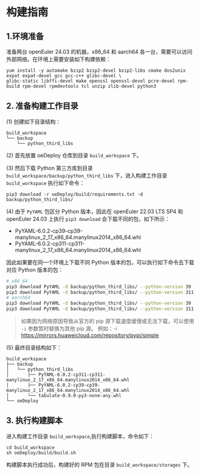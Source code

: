 # 构建指南

## 1.环境准备

准备两台 openEuler 24.03 的机器，x86_64 和 aarch64 各一台，需要可以访问外部网络。在环境上需要安装如下构建依赖：

```
yum install -y automake bzip2 bzip2-devel bzip2-libs cmake dos2unix expat expat-devel gcc gcc-c++ glibc-devel \
glibc-static libffi-devel make openssl openssl-devel pcre-devel rpm-build rpm-devel rpmdevtools tcl unzip zlib-devel python3
```

## 2. 准备构建工作目录

(1) 创建如下目录结构：

```
build_workspace
└── backup
    └── python_third_libs
```

(2) 首先放置 oeDeploy 仓库到目录 `build_workspace` 下。

(3) 然后下载 Python 第三方库到目录 `build_workspace/backup/python_third_libs` 下，进入构建工作目录 `build_workspace` 执行如下命令：
```
pip3 download -r oeDeploy/build/requirements.txt -d backup/python_third_libs/
```

(4) 由于 `PyYAML` 包区分 Python 版本，因此在 openEuler 22.03 LTS SP4 和 openEuler 24.03 上执行 `pip3 download` 会下载不同的包，如下所示：
- PyYAML-6.0.2-cp39-cp39-manylinux_2_17_x86_64.manylinux2014_x86_64.whl
- PyYAML-6.0.2-cp311-cp311-manylinux_2_17_x86_64.manylinux2014_x86_64.whl

因此如果要在同一个环境上下载不同 Python 版本的包，可以执行如下命令去下载对应 Python 版本的包：

```bash
# x86_64
pip3 download PyYAML -d backup/python_third_libs/ --python-version 39 --abi cp39 --platform manylinux2014_x86_64 --only-binary=:all:
pip3 download PyYAML -d backup/python_third_libs/ --python-version 311 --abi cp311 --platform manylinux2014_x86_64 --only-binary=:all:
# aarch64
pip3 download PyYAML -d backup/python_third_libs/ --python-version 39 --abi cp39 --platform manylinux2014_aarch64 --only-binary=:all:
pip3 download PyYAML -d backup/python_third_libs/ --python-version 311 --abi cp311 --platform manylinux2014_aarch64 --only-binary=:all:
```

> 如果因为网络原因导致从官方的 pip 源下载速度缓慢或无法下载，可以使用 `-i` 参数暂时替换为其他 pip 源。
> 例如：-i https://mirrors.huaweicloud.com/repository/pypi/simple

(5) 最终目录结构如下：

```
build_workspace
├── backup
│   └── python_third_libs
│       ├── PyYAML-6.0.2-cp311-cp311-manylinux_2_17_x86_64.manylinux2014_x86_64.whl
│       ├── PyYAML-6.0.2-cp39-cp39-manylinux_2_17_x86_64.manylinux2014_x86_64.whl
│       └── tabulate-0.9.0-py3-none-any.whl
└── oeDeploy
```

## 3. 执行构建脚本

进入构建工作目录 `build_workspace`,执行构建脚本，命令如下：

```
cd build_workspace
sh oeDeploy/build/build.sh
```

构建脚本执行成功后，构建好的 RPM 包在目录 `build_workspace/storages` 下。